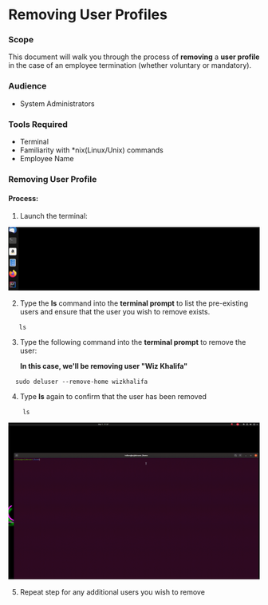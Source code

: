 # Removing User Profiles

### Scope
This document will walk you through the process of **removing** a **user profile** in the case of an employee termination (whether voluntary or mandatory).

### Audience
* System Administrators

### Tools Required
* Terminal
* Familiarity with *nix(Linux/Unix) commands
* Employee Name

### Removing User Profile

#### Process:
1. Launch the terminal:

![Terminal Launch](/User-Accounts/resources/visual-steps/terminal-launch.gif)

2. Type the  **ls** command into the **terminal prompt** to list the pre-existing users and ensure that the user you wish to remove exists.

 ```
    ls
 ```
3. Type the following command into the **terminal prompt** to remove the user:

    **In this case, we'll be removing user "**Wiz Khalifa**"**

```
  sudo deluser --remove-home wizkhalifa
```

4. Type **ls** again to confirm that the user has been removed

```
    ls
 ```

![Profile Removal](/User-Accounts/resources/visual-steps/account-removal.gif)

5. Repeat step for any additional users you wish to remove

